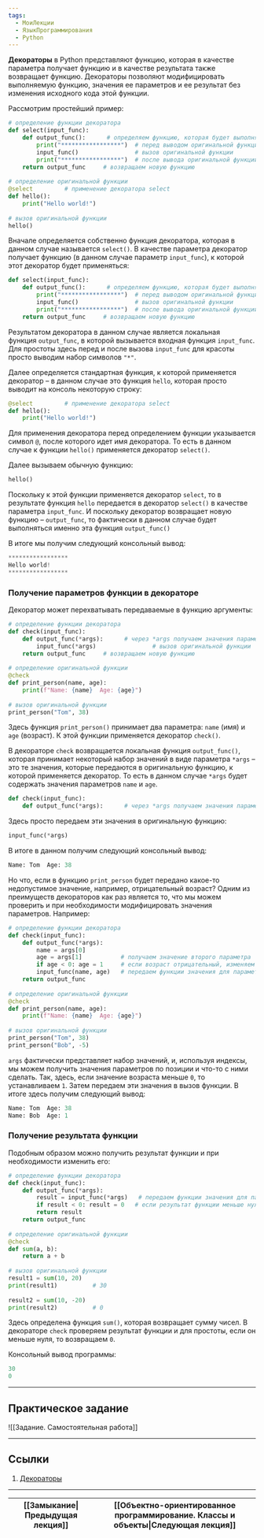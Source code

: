 ```yaml
---
tags:
  - МоиЛекции
  - ЯзыкПрограммирования
  - Python
---
```

**Декораторы** в Python представляют функцию, которая в качестве параметра получает функцию и в качестве результата также возвращает функцию. Декораторы позволяют модифицировать выполняемую функцию, значения ее параметров и ее результат без изменения исходного кода этой функции.

Рассмотрим простейший пример:

```python
# определение функции декоратора
def select(input_func):    
    def output_func():      # определяем функцию, которая будет выполняться вместо оригинальной
        print("*****************")  # перед выводом оригинальной функции выводим всякую звездочки
        input_func()                # вызов оригинальной функции
        print("*****************")  # после вывода оригинальной функции выводим всякую звездочки
    return output_func     # возвращаем новую функцию
 
# определение оригинальной функции
@select         # применение декоратора select
def hello():
    print("Hello world!")
 
# вызов оригинальной функции
hello()
```

Вначале определяется собственно функция декоратора, которая в данном случае называется `select()`. В качестве параметра декоратор получает функцию (в данном случае параметр `input_func`), к которой этот декоратор будет применяться:

```python
def select(input_func):    
    def output_func():      # определяем функцию, которая будет выполняться вместо оригинальной
        print("*****************")  # перед выводом оригинальной функции выводим всякую звездочки
        input_func()                # вызов оригинальной функции
        print("*****************")  # после вывода оригинальной функции выводим всякую звездочки
    return output_func     # возвращаем новую функцию
```

Результатом декоратора в данном случае является локальная функция `output_func`, в которой вызывается входная функция `input_func`. Для простоты здесь перед и после вызова `input_func` для красоты просто выводим набор символов `"*"`.

Далее определяется стандартная функция, к которой применяется декоратор – в данном случае это функция `hello`, которая просто выводит на консоль некоторую строку:

```python
@select         # применение декоратора select
def hello():
    print("Hello world!")
```

Для применения декоратора перед определением функции указывается символ `@`, после которого идет имя декоратора. То есть в данном случае к функции `hello()` применяется декоратор `select()`.

Далее вызываем обычную функцию:

```python
hello()
```

Поскольку к этой функции применяется декоратор `select`, то в результате функция `hello` передается в декоратор `select()` в качестве параметра `input_func`. И поскольку декоратор возвращает новую функцию – `output_func`, то фактически в данном случае будет выполняться именно эта функция `output_func()`

В итоге мы получим следующий консольный вывод:

```python
*****************
Hello world!
*****************
```

### Получение параметров функции в декораторе

Декоратор может перехватывать передаваемые в функцию аргументы:

```python
# определение функции декоратора
def check(input_func):    
    def output_func(*args):      # через *args получаем значения параметров оригинальной функции
        input_func(*args)                # вызов оригинальной функции
    return output_func     # возвращаем новую функцию
 
# определение оригинальной функции
@check
def print_person(name, age):
    print(f"Name: {name}  Age: {age}")
 
# вызов оригинальной функции
print_person("Tom", 38)
```

Здесь функция `print_person()` принимает два параметра: `name` (имя) и `age` (возраст). К этой функции применяется декоратор `check()`.

В декораторе `check` возвращается локальная функция `output_func()`, которая принимает некоторый набор значений в виде параметра `*args` – это те значения, которые передаются в оригинальную функцию, к которой применяется декоратор. То есть в данном случае `*args` будет содержать значения параметров `name` и `age`.

```python
def check(input_func):    
    def output_func(*args):      # через *args получаем значения параметров функции input_func
```

Здесь просто передаем эти значения в оригинальную функцию:

```python
input_func(*args)
```

В итоге в данном получим следующий консольный вывод:

```python
Name: Tom  Age: 38
```

Но что, если в функцию `print_person` будет передано какое-то недопустимое значение, например, отрицательный возраст? Одним из преимуществ декораторов как раз является то, что мы можем проверить и при необходимости модифицировать значения параметров. Например:

```python
# определение функции декоратора
def check(input_func):    
    def output_func(*args):
        name = args[0]
        age = args[1]           # получаем значение второго параметра
        if age < 0: age = 1     # если возраст отрицательный, изменяем его значение на 1
        input_func(name, age)   # передаем функции значения для параметров
    return output_func
 
# определение оригинальной функции
@check
def print_person(name, age):
    print(f"Name: {name}  Age: {age}")
 
# вызов оригинальной функции
print_person("Tom", 38)
print_person("Bob", -5)
```

`args` фактически представляет набор значений, и, используя индексы, мы можем получить значения параметров по позиции и что-то с ними сделать. Так, здесь, если значение возраста меньше `0`, то устанавливаем `1`. Затем передаем эти значения в вызов функции. В итоге здесь получим следующий вывод:

```python
Name: Tom  Age: 38
Name: Bob  Age: 1
```

### Получение результата функции

Подобным образом можно получить результат функции и при необходимости изменить его:

```python
# определение функции декоратора
def check(input_func):    
    def output_func(*args):
        result = input_func(*args)   # передаем функции значения для параметров
        if result < 0: result = 0   # если результат функции меньше нуля, то возвращаем 0
        return result
    return output_func
 
# определение оригинальной функции
@check
def sum(a, b):
    return a + b
 
# вызов оригинальной функции
result1 = sum(10, 20)
print(result1)          # 30
 
result2 = sum(10, -20)
print(result2)          # 0
```

Здесь определена функция `sum()`, которая возвращает сумму чисел. В декораторе `check` проверяем результат функции и для простоты, если он меньше нуля, то возвращаем `0`.

Консольный вывод программы:

```python
30
0
```

---
## Практическое задание

![[Задание. Самостоятельная работа]]

---
## Ссылки

1. [Декораторы](https://metanit.com/python/tutorial/2.28.php)

---

| [[Замыкание\|Предыдущая лекция]] | [[Объектно-ориентированное программирование. Классы и объекты\|Следующая лекция]] |
| -------------------------------- | --------------------------------------- |

